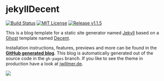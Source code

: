# jekyllDecent
[![Build Status](https://travis-ci.org/jwillmer/jekyllDecent.svg?branch=gh-pages)](https://travis-ci.org/jwillmer/jekyllDecent) 
[![MIT License](https://img.shields.io/badge/license-MIT-green.svg)](#license)
[![Release v1.1.5](https://img.shields.io/badge/release-v1.1.5-blue.svg)](https://github.com/jwillmer/jekyllDecent/releases/tag/1.1.5)

This is a blog template for a static site generator named [Jekyll](https://jekyllrb.com/docs/home/) based on a [Ghost](https://ghost.org) template named [Decent](https://github.com/serenader2014/decent). 

Installation instructions, features, previews and more can be found in the **[GitHub generated blog](http://jwillmer.github.io/jekyllDecent)**. This blog is automatically generated out of the source code in the `gh-pages` branch. If you like to see the theme in production have a look at [jwillmer.de](http://jwillmer.de).

[![](./media/img/2016-06-08-Readme-front-page-previewe.jpg)](http://jwillmer.github.io/jekyllDecent)
